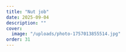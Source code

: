 ```yaml
---
title: "Nut job"
date: 2025-09-04
description: ""
cover:
  image: "/uploads/photo-1757013855514.jpg"
order: 31
---
```


